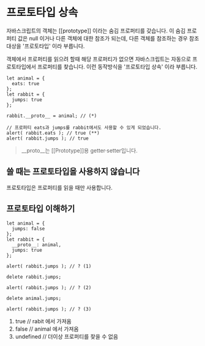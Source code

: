 # 프로토타입 상속

자바스크립트의 객체는 [[prototype]] 이라는 숨김 프로퍼티를 갖습니다. 이 숨김 프로퍼티 값은 null 이거나 다른 객체에 대한 참조가 되는데, 다른 객체를 참조하는 경우 참조 대상을
'프로토타입' 이라 부릅니다.

객체에서 프로퍼티를 읽으려 할때 해당 프로퍼티가 없으면 자바스크립트는 자동으로 프로토타입에서 프로퍼티를 찾습니다.
이런 동작방식을 '프로토타입 상속' 이라 부릅니다.

```
let animal = {
  eats: true
};
let rabbit = {
  jumps: true
};

rabbit.__proto__ = animal; // (*)

// 프로퍼티 eats과 jumps를 rabbit에서도 사용할 수 있게 되었습니다.
alert( rabbit.eats ); // true (**)
alert( rabbit.jumps ); // true
```
> __proto__는 [[Prototype]]용 getter·setter입니다.

## 쓸 때는 프로토타입을 사용하지 않습니다
프로토타입은 프로퍼티를 읽을 때만 사용합니다.

## 프로토타입 이해하기
```
let animal = {
  jumps: false
};
let rabbit = {
  __proto__: animal,
  jumps: true
};

alert( rabbit.jumps ); // ? (1)

delete rabbit.jumps;

alert( rabbit.jumps ); // ? (2)

delete animal.jumps;

alert( rabbit.jumps ); // ? (3)
```

1. true // rabit 에서 가져옴 
2. false // animal 에서 가져옴 
3. undefined // 더이상 프로퍼티를 찾을 수 없음
